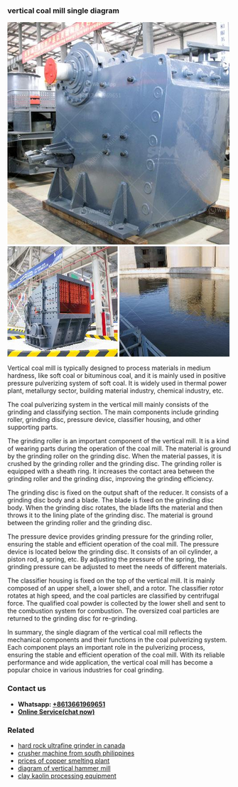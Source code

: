 <h3>vertical coal mill single diagram</h3><img src='1704791151.jpg' alt=''><p>Vertical coal mill is typically designed to process materials in medium hardness, like soft coal or bituminous coal, and it is mainly used in positive pressure pulverizing system of soft coal. It is widely used in thermal power plant, metallurgy sector, building material industry, chemical industry, etc.</p><p>The coal pulverizing system in the vertical mill mainly consists of the grinding and classifying section. The main components include grinding roller, grinding disc, pressure device, classifier housing, and other supporting parts.</p><p>The grinding roller is an important component of the vertical mill. It is a kind of wearing parts during the operation of the coal mill. The material is ground by the grinding roller on the grinding disc. When the material passes, it is crushed by the grinding roller and the grinding disc. The grinding roller is equipped with a sheath ring. It increases the contact area between the grinding roller and the grinding disc, improving the grinding efficiency.</p><p>The grinding disc is fixed on the output shaft of the reducer. It consists of a grinding disc body and a blade. The blade is fixed on the grinding disc body. When the grinding disc rotates, the blade lifts the material and then throws it to the lining plate of the grinding disc. The material is ground between the grinding roller and the grinding disc.</p><p>The pressure device provides grinding pressure for the grinding roller, ensuring the stable and efficient operation of the coal mill. The pressure device is located below the grinding disc. It consists of an oil cylinder, a piston rod, a spring, etc. By adjusting the pressure of the spring, the grinding pressure can be adjusted to meet the needs of different materials.</p><p>The classifier housing is fixed on the top of the vertical mill. It is mainly composed of an upper shell, a lower shell, and a rotor. The classifier rotor rotates at high speed, and the coal particles are classified by centrifugal force. The qualified coal powder is collected by the lower shell and sent to the combustion system for combustion. The oversized coal particles are returned to the grinding disc for re-grinding.</p><p>In summary, the single diagram of the vertical coal mill reflects the mechanical components and their functions in the coal pulverizing system. Each component plays an important role in the pulverizing process, ensuring the stable and efficient operation of the coal mill. With its reliable performance and wide application, the vertical coal mill has become a popular choice in various industries for coal grinding.</p><h3>Contact us</h3><ul><li><strong>Whatsapp:&nbsp;<a href="https://wa.me/8613661969651">+8613661969651</a></strong></li><li><a href="https://swt.shibang-china.com/?git&amp;zhl&amp;vertical coal mill single diagram"><strong>Online Service(chat now)</strong></a></li></ul><h3>Related</h3><ul><li><a href='hard rock ultrafine grinder in canada.md'>hard rock ultrafine grinder in canada</a></li><li><a href='crusher machine from south philippines.md'>crusher machine from south philippines</a></li><li><a href='prices of copper smelting plant.md'>prices of copper smelting plant</a></li><li><a href='diagram of vertical hammer mill.md'>diagram of vertical hammer mill</a></li><li><a href='clay kaolin processing equipment.md'>clay kaolin processing equipment</a></li></ul>